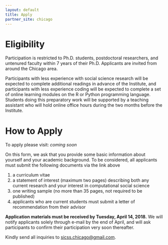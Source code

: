 ```yaml
---
layout: default
title: Apply
partner_site: chicago
---
```


# Eligibility

Participation is restricted to Ph.D. students, postdoctoral researchers, and untenured faculty within 7 years of their Ph.D. Applicants are invited from around the Chicago area.

Participants with less experience with social science research will be expected to complete additional readings in advance of the Institute, and participants with less experience coding will be expected to complete a set of online learning modules on the R or Python programming language.  Students doing this preparatory work will be supported by a teaching assistant who will hold online office hours during the two months before the Institute.

# How to Apply

To apply please visit: *coming soon*

On this form, we ask that you provide some basic information about yourself and your academic background. To be considered, all applicants must submit the following documents via the link above

1. a curriculum vitae
1. a statement of interest (maximum two pages) describing both any current research and your interest in computational social science
1. one writing sample (no more than 35 pages, not required to be published)
1. applicants who are current students must submit a letter of recommendation from their advisor

**Application materials must be received by Tuesday, April 14, 2018.**  We will notify applicants solely through e-mail by the end of April, and will ask participants to confirm their participation very soon thereafter. 

Kindly send all inquiries to [sicss.chicago@gmail.com](mailto:sicss.chicago@gmail.com).
